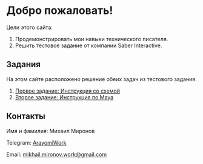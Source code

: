 # Добро пожаловать!

Цели этого сайта:

1. Продемонстрировать мои навыки технического писателя.
2. Решить тестовое задание от компании Saber Interactive.

## Задания

На этом сайте расположено решение обеих задач из тестового задания.

1. [Первое задание: Инструкция со схемой](first-task.md)
1. [Второе задание: Инструкция по Maya](second-task.md)

## Контакты

Имя и фамилия: Михаил Миронов

Telegram: [ArayomiWork](https://t.me/ArayomiWork)

Email: mikhail.mironov.work@gmail.com
